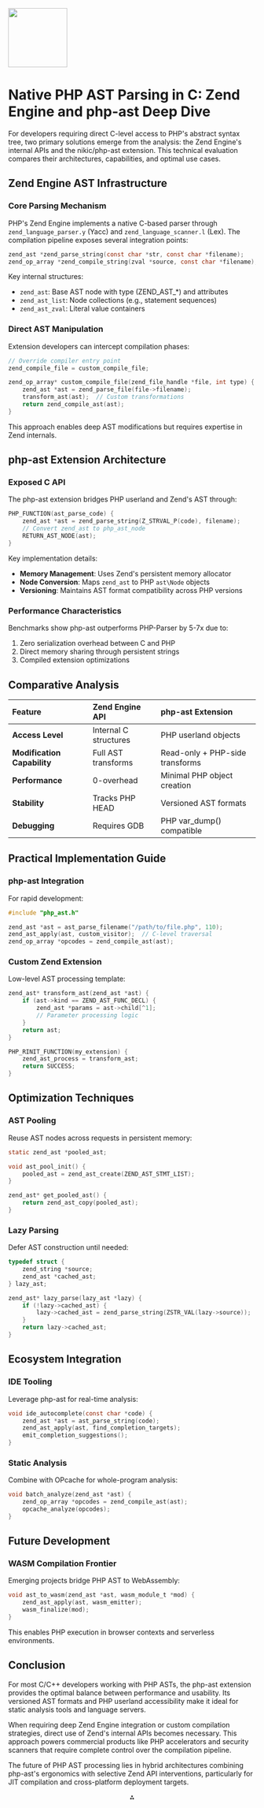 <img src="https://r2cdn.perplexity.ai/pplx-full-logo-primary-dark%402x.png" class="logo" width="120"/>

# Native PHP AST Parsing in C: Zend Engine and php-ast Deep Dive

For developers requiring direct C-level access to PHP's abstract syntax tree, two primary solutions emerge from the analysis: the Zend Engine's internal APIs and the nikic/php-ast extension. This technical evaluation compares their architectures, capabilities, and optimal use cases.

## Zend Engine AST Infrastructure

### Core Parsing Mechanism

PHP's Zend Engine implements a native C-based parser through `zend_language_parser.y` (Yacc) and `zend_language_scanner.l` (Lex). The compilation pipeline exposes several integration points:

```c  
zend_ast *zend_parse_string(const char *str, const char *filename);  
zend_op_array *zend_compile_string(zval *source, const char *filename);  
```

Key internal structures:

- `zend_ast`: Base AST node with type (ZEND_AST_*) and attributes
- `zend_ast_list`: Node collections (e.g., statement sequences)
- `zend_ast_zval`: Literal value containers


### Direct AST Manipulation

Extension developers can intercept compilation phases:

```c  
// Override compiler entry point  
zend_compile_file = custom_compile_file;  

zend_op_array* custom_compile_file(zend_file_handle *file, int type) {  
    zend_ast *ast = zend_parse_file(file->filename);  
    transform_ast(ast);  // Custom transformations  
    return zend_compile_ast(ast);  
}  
```

This approach enables deep AST modifications but requires expertise in Zend internals.

## php-ast Extension Architecture

### Exposed C API

The php-ast extension bridges PHP userland and Zend's AST through:

```c  
PHP_FUNCTION(ast_parse_code) {  
    zend_ast *ast = zend_parse_string(Z_STRVAL_P(code), filename);  
    // Convert zend_ast to php_ast_node  
    RETURN_AST_NODE(ast);  
}  
```

Key implementation details:

- **Memory Management**: Uses Zend's persistent memory allocator
- **Node Conversion**: Maps `zend_ast` to PHP `ast\Node` objects
- **Versioning**: Maintains AST format compatibility across PHP versions


### Performance Characteristics

Benchmarks show php-ast outperforms PHP-Parser by 5-7x due to:

1. Zero serialization overhead between C and PHP
2. Direct memory sharing through persistent strings
3. Compiled extension optimizations

## Comparative Analysis

| Feature | Zend Engine API | php-ast Extension |
| :-- | :-- | :-- |
| **Access Level** | Internal C structures | PHP userland objects |
| **Modification Capability** | Full AST transforms | Read-only + PHP-side transforms |
| **Performance** | 0-overhead | Minimal PHP object creation |
| **Stability** | Tracks PHP HEAD | Versioned AST formats |
| **Debugging** | Requires GDB | PHP var_dump() compatible |

## Practical Implementation Guide

### php-ast Integration

For rapid development:

```c  
#include "php_ast.h"  

zend_ast *ast = ast_parse_filename("/path/to/file.php", 110);  
zend_ast_apply(ast, custom_visitor);  // C-level traversal  
zend_op_array *opcodes = zend_compile_ast(ast);  
```


### Custom Zend Extension

Low-level AST processing template:

```c  
zend_ast* transform_ast(zend_ast *ast) {  
    if (ast->kind == ZEND_AST_FUNC_DECL) {  
        zend_ast *params = ast->child[^1];  
        // Parameter processing logic  
    }  
    return ast;  
}  

PHP_RINIT_FUNCTION(my_extension) {  
    zend_ast_process = transform_ast;  
    return SUCCESS;  
}  
```


## Optimization Techniques

### AST Pooling

Reuse AST nodes across requests in persistent memory:

```c  
static zend_ast *pooled_ast;  

void ast_pool_init() {  
    pooled_ast = zend_ast_create(ZEND_AST_STMT_LIST);  
}  

zend_ast* get_pooled_ast() {  
    return zend_ast_copy(pooled_ast);  
}  
```


### Lazy Parsing

Defer AST construction until needed:

```c  
typedef struct {  
    zend_string *source;  
    zend_ast *cached_ast;  
} lazy_ast;  

zend_ast* lazy_parse(lazy_ast *lazy) {  
    if (!lazy->cached_ast) {  
        lazy->cached_ast = zend_parse_string(ZSTR_VAL(lazy->source));  
    }  
    return lazy->cached_ast;  
}  
```


## Ecosystem Integration

### IDE Tooling

Leverage php-ast for real-time analysis:

```c  
void ide_autocomplete(const char *code) {  
    zend_ast *ast = ast_parse_string(code);  
    zend_ast_apply(ast, find_completion_targets);  
    emit_completion_suggestions();  
}  
```


### Static Analysis

Combine with OPcache for whole-program analysis:

```c  
void batch_analyze(zend_ast *ast) {  
    zend_op_array *opcodes = zend_compile_ast(ast);  
    opcache_analyze(opcodes);  
}  
```


## Future Development

### WASM Compilation Frontier

Emerging projects bridge PHP AST to WebAssembly:

```c  
void ast_to_wasm(zend_ast *ast, wasm_module_t *mod) {  
    zend_ast_apply(ast, wasm_emitter);  
    wasm_finalize(mod);  
}  
```

This enables PHP execution in browser contexts and serverless environments.

## Conclusion

For most C/C++ developers working with PHP ASTs, the php-ast extension provides the optimal balance between performance and usability. Its versioned AST formats and PHP userland accessibility make it ideal for static analysis tools and language servers.

When requiring deep Zend Engine integration or custom compilation strategies, direct use of Zend's internal APIs becomes necessary. This approach powers commercial products like PHP accelerators and security scanners that require complete control over the compilation pipeline.

The future of PHP AST processing lies in hybrid architectures combining php-ast's ergonomics with selective Zend API interventions, particularly for JIT compilation and cross-platform deployment targets.

<div style="text-align: center">⁂</div>

[^1]: https://github.com/nikic/php-ast

[^2]: https://pecl.php.net/package/ast/1.0.10

[^3]: https://phpstan.org/developing-extensions/abstract-syntax-tree

[^4]: https://www.zend.com/sites/zend/files/pdfs/whitepaper-zend-php-extensions.pdf

[^5]: https://github.com/nikic/PHP-Parser

[^6]: https://docs.rs/tree-sitter-php

[^7]: https://github.com/php/php-src/blob/master/Zend/zend_ast.h

[^8]: https://www.npmjs.com/package/php-parser

[^9]: https://upsun.com/blog/integrating-c-libraries-with-php-ffi/

[^10]: https://www.npmjs.com/package/php-embed

[^11]: https://github.com/ircmaxell/php-c-parser

[^12]: https://stackoverflow.com/questions/59435238/insert-node-into-php-ast-with-nikic-php-parser

[^13]: https://github.com/emacs-php/php-ts-mode

[^14]: https://ryangjchandler.co.uk/posts/blazingly-fast-markdown-parsing-in-php-using-ffi-and-rust

[^15]: https://stackoverflow.com/questions/8474924/embed-php-in-c-application-or-any-way-can-it-be-done

[^16]: https://tomasvotruba.com/blog/2017/11/06/how-to-change-php-code-with-abstract-syntax-tree

[^17]: https://www.reddit.com/r/PHP/comments/z0zth/easiest_fastest_dom_parsing_library/

[^18]: https://github.com/symisc/PH7

[^19]: https://stackoverflow.com/questions/6153634/generate-ast-of-a-php-source-file

[^20]: https://www.reddit.com/r/PHP/comments/18zw6yk/php_got_experimental_support_in_astgrep_a/

[^21]: https://pecl.php.net/package/ast

[^22]: https://astexplorer.net

[^23]: https://dev.to/mrsuh/how-php-engine-builds-ast-1nc4

[^24]: https://stackoverflow.com/questions/17372739/libraries-that-parse-code-written-in-c-and-provide-an-api

[^25]: https://github.com/openvenues/libpostal

[^26]: https://php.libhunt.com/libs/parser

[^27]: https://stackoverflow.com/questions/24925356/how-can-i-parse-c-to-create-an-ast

[^28]: https://www.reddit.com/r/Compilers/comments/tt84wy/getting_ast_of_c_source_code_programmatically/

[^29]: https://llvm.org/docs/tutorial/MyFirstLanguageFrontend/LangImpl02.html

[^30]: https://publications.scss.tcd.ie/tech-reports/reports.07/TCD-CS-2007-47.pdf

[^31]: https://github.com/reubenshaffer2/libphpsession

[^32]: https://github.com/hhvm/hhast

[^33]: https://docs.python.org/3/library/ast.html

[^34]: https://github.com/pbiggar/phc

[^35]: https://github.com/open-code-modeling/php-code-ast

[^36]: https://wiki.php.net/rfc/abstract_syntax_tree

[^37]: https://github.com/sgolemon/astkit

[^38]: https://www.reddit.com/r/ProgrammingLanguages/comments/p07okg/ast_implementation_in_c/

[^39]: https://stackoverflow.com/questions/37929643/creating-an-abstract-syntax-tree-for-code-that-has-multiple-lines

[^40]: https://mirror.las.iastate.edu/tex-archive/web/yacco2/docs/parallel_monitor_ph.pdf

